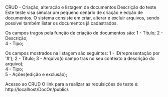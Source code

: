 CRUD - Criação, alteração e listagem de documentos
Descrição do teste
Este teste visa simular um pequeno cenário de criação e edção de documentos. O sistema consiste em criar, alterar e excluir arquivos, sendo possível também listar os documentos já cadastrados.

Os campos tragos pela função de criação de documentos são:
1 - Titulo;
2 - Descrição;	
4 - Tipo;	

Os campos mostrados na listagem são seguintes:
1 - ID(representação por '#');
2 - Titulo;
3 - Arquivo(o campo tras no seu contexto a descrição do arquivo);	
4 - Tipo;	
5 - Ações(edição e exclusão);


Acesso ao CRUD
O link para a realizar as requisições de teste é: http://localhost/DocOn/public/.

